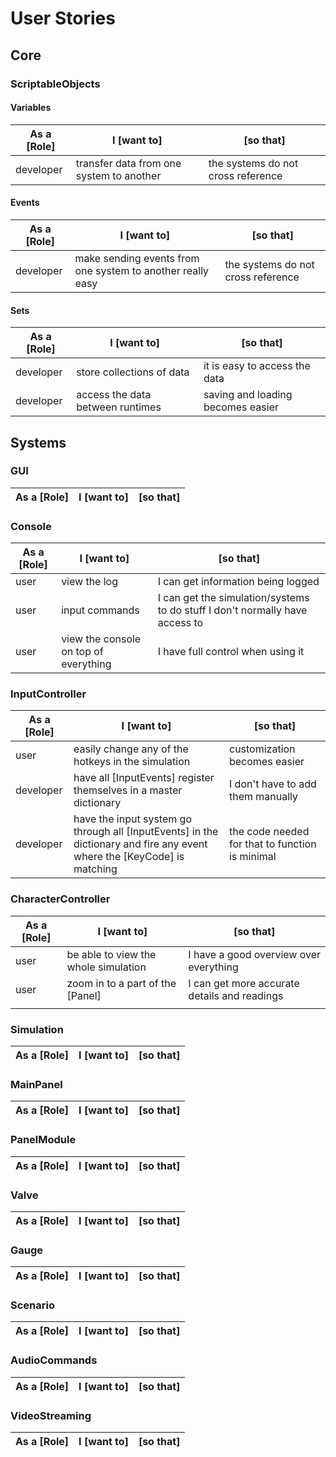 # User Stories

## Core

### ScriptableObjects

#### Variables

| As a [Role] | I [want to] | [so that] |
| --- | --- | --- |
| developer | transfer data from one system to another | the systems do not cross reference |

#### Events

| As a [Role] | I [want to] | [so that] |
| --- | --- | --- |
| developer | make sending events from one system to another really easy | the systems do not cross reference |

#### Sets

| As a [Role] | I [want to] | [so that] |
| --- | --- | --- |
| developer | store collections of data | it is easy to access the data |
| developer | access the data between runtimes | saving and loading becomes easier |

## Systems

### GUI

| As a [Role] | I [want to] | [so that] |
| --- | --- | --- |

### Console

| As a [Role] | I [want to] | [so that] |
| --- | --- | --- |
| user | view the log | I can get information being logged |
| user | input commands | I can get the simulation/systems to do stuff I don't normally have access to |
| user | view the console on top of everything | I have full control when using it |

### InputController

| As a [Role] | I [want to] | [so that] |
| --- | --- | --- |
| user | easily change any of the hotkeys in the simulation | customization becomes easier |
| developer | have all [InputEvents] register themselves in a master dictionary | I don't have to add them manually |
| developer | have the input system go through all [InputEvents] in the dictionary and fire any event where the [KeyCode] is matching | the code needed for that to function is minimal |

### CharacterController

| As a [Role] | I [want to] | [so that] |
| --- | --- | --- |
| user | be able to view the whole simulation | I have a good overview over everything |
| user | zoom in to a part of the [Panel] | I can get more accurate details and readings |
| |||

### Simulation

| As a [Role] | I [want to] | [so that] |
| --- | --- | --- |

### MainPanel

| As a [Role] | I [want to] | [so that] |
| --- | --- | --- |

### PanelModule

| As a [Role] | I [want to] | [so that] |
| --- | --- | --- |

### Valve

| As a [Role] | I [want to] | [so that] |
| --- | --- | --- |

### Gauge

| As a [Role] | I [want to] | [so that] |
| --- | --- | --- |

### Scenario

| As a [Role] | I [want to] | [so that] |
| --- | --- | --- |

### AudioCommands

| As a [Role] | I [want to] | [so that] |
| --- | --- | --- |

### VideoStreaming 

| As a [Role] | I [want to] | [so that] |
| --- | --- | --- |
